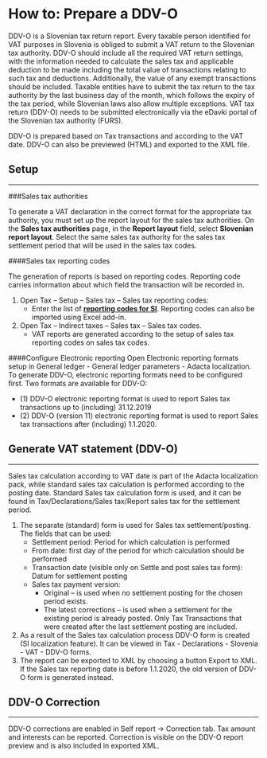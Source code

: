 # How to: Prepare a DDV-O

DDV-O is a Slovenian tax return report. Every taxable person identified for VAT purposes in Slovenia is obliged to submit a VAT return to the Slovenian tax authority. DDV-O should include all the required VAT return settings, with the information needed to calculate the sales tax and applicable deduction to be made including the total value of transactions relating to such tax and deductions. Additionally, the value of any exempt transactions should be included. Taxable entities have to submit the tax return to the tax authority by the last business day of the month, which follows the expiry of the tax period, while Slovenian laws also allow multiple exceptions. VAT tax return (DDV-O) needs to be submitted electronically via the eDavki portal of the Slovenian tax authority (FURS).

DDV-O is prepared based on Tax transactions and according to the VAT date. DDV-O can also be previewed (HTML) and exported to the XML file.

## Setup
----

###Sales tax authorities

To generate a VAT declaration in the correct format for the appropriate tax authority, you must set up the report layout for the sales tax authorities. On the **Sales tax authorities** page, in the **Report layout** field, select **Slovenian report layout**. Select the same sales tax authority for the sales tax settlement period that will be used in the sales tax codes. 

####Sales tax reporting codes

The generation of reports is based on reporting codes. Reporting code carries information about which field the transaction will be recorded in. 

1. Open Tax – Setup – Sales tax – Sales tax reporting codes:
   - Enter the list of **[reporting codes for SI](Reporting-codes.zip)**. Reporting codes can also be imported using Excel add-in. 
2. Open Tax – Indirect taxes – Sales tax – Sales tax codes.
   - VAT reports are generated according to the setup of sales tax reporting codes on sales tax codes.  

####Configure Electronic reporting 
Open Electronic reporting formats setup in General ledger - General ledger parameters - Adacta localization. To generate DDV-O, electronic reporting formats need to be configured first. Two formats are available for DDV-O: 
   - (1) DDV-O electronic reporting format is used to report Sales tax transactions up to (including) 31.12.2019 
   - (2) DDV-O (version 11) electronic reporting format is used to report Sales tax transactions after (including) 1.1.2020. 

## Generate VAT statement (DDV-O) 
----

Sales tax calculation according to VAT date is part of the Adacta localization pack, while standard sales tax calculation is performed according to the posting date. Standard Sales tax calculation form is used, and it can be found in Tax/Declarations/Sales tax/Report sales tax for the settlement period.


1. The separate (standard) form is used for Sales tax settlement/posting. The fields that can be used: 
   - Settlement period: Period for which calculation is performed 
   - From date: first day of the period for which calculation should be performed  
   - Transaction date (visible only on Settle and post sales tax form): Datum for settlement posting  
   - Sales tax payment version: 
       - Original – is used when no settlement posting for the chosen period exists. 
       - The latest corrections – is used when a settlement for the existing period is already posted. Only Tax Transactions that were created after the last settlement posting are included. 
2. As a result of the Sales tax calculation process DDV-O form is created (SI localization feature). It can be viewed in Tax - Declarations - Slovenia - VAT - DDV-O forms. 
3. The report can be exported to XML by choosing a button Export to XML. If the Sales tax reporting date is before 1.1.2020, the old version of DDV-O form is generated instead. 

## DDV-O Correction 
----

DDV-O corrections are enabled in Self report  -> Correction tab. Tax amount and interests can be reported. Correction is visible on the DDV-O report preview and is also included in exported XML.  

